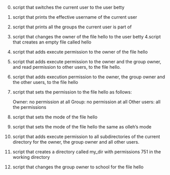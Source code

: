 0.  script that switches the current user to the user betty
1. script that prints the effective username of the current user
2.  script that prints all the groups the current user is part of
3.  script that changes the owner of the file hello to the user betty
4.script that creates an empty file called hello
5. script that adds execute permission to the owner of the file hello
6.  script that adds execute permission to the owner and the group owner, and read permission to other users, to the file hello.
7.  script that adds execution permission to the owner, the group owner and the other users, to the file hello
8. script that sets the permission to the file hello as follows:

    Owner: no permission at all
    Group: no permission at all
    Other users: all the permissions

9. script that sets the mode of the file hello
10. script that sets the mode of the file hello the same as olleh’s mode
11. script that adds execute permission to all subdirectories of the current directory for the owner, the group owner and all other users.
12.  script that creates a directory called my_dir with permissions 751 in the working directory
13.  script that changes the group owner to school for the file hello
